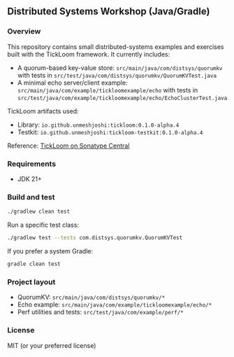 ## Distributed Systems Workshop (Java/Gradle)

### Overview
This repository contains small distributed-systems examples and exercises built with the TickLoom framework. It currently includes:
- A quorum-based key-value store: `src/main/java/com/distsys/quorumkv` with tests in `src/test/java/com/distsys/quorumkv/QuorumKVTest.java`
- A minimal echo server/client example: `src/main/java/com/example/tickloomexample/echo` with tests in `src/test/java/com/example/tickloomexample/echo/EchoClusterTest.java`

TickLoom artifacts used:
- Library: `io.github.unmeshjoshi:tickloom:0.1.0-alpha.4`
- Testkit: `io.github.unmeshjoshi:tickloom-testkit:0.1.0-alpha.4`

Reference: [TickLoom on Sonatype Central](https://central.sonatype.com/artifact/io.github.unmeshjoshi/tickloom)

### Requirements
- JDK 21+

### Build and test
```bash
./gradlew clean test
```

Run a specific test class:
```bash
./gradlew test --tests com.distsys.quorumkv.QuorumKVTest
```

If you prefer a system Gradle:
```bash
gradle clean test
```

### Project layout
- QuorumKV: `src/main/java/com/distsys/quorumkv/*`
- Echo example: `src/main/java/com/example/tickloomexample/echo/*`
- Perf utilities and tests: `src/test/java/com/example/perf/*`

### License
MIT (or your preferred license)

